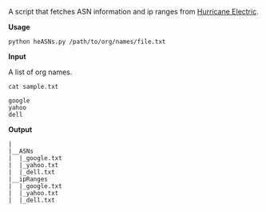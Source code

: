 A script that fetches ASN information and ip ranges from [Hurricane Electric](https://bgp.he.net.).

**Usage**
```
python heASNs.py /path/to/org/names/file.txt 
```
**Input**

A list of org names.

`cat sample.txt`
```
google
yahoo
dell
```

**Output**

```
|
|__ASNs
|  |_google.txt
|  |_yahoo.txt
|  |_dell.txt
|__ipRanges
|  |_google.txt
|  |_yahoo.txt
|  |_dell.txt
```